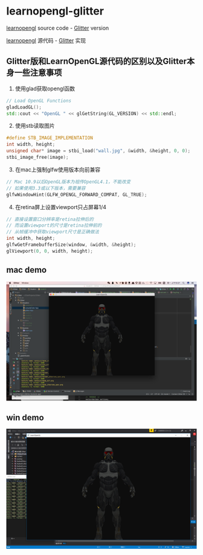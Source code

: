# learnopengl-glitter
[learnopengl](http://www.learnopengl.com/) source code - [Glitter](https://github.com/Polytonic/Glitter) version

[learnopengl](https://learnopengl-cn.github.io/) 源代码 - [Glitter](https://github.com/Polytonic/Glitter) 实现

## Glitter版和LearnOpenGL源代码的区别以及Glitter本身一些注意事项

1. 使用glad获取opengl函数

```c++
// Load OpenGL Functions
gladLoadGL();
std::cout << "OpenGL " << glGetString(GL_VERSION) << std::endl;
```

2. 使用stb读取图片

```c++
#define STB_IMAGE_IMPLEMENTATION
int width, height;
unsigned char* image = stbi_load("wall.jpg", &width, &height, 0, 0);
stbi_image_free(image);
```

3. 在mac上强制glfw使用版本向前兼容

```c++
// Mac 10.9以后OpenGL版本为祖传OpenGL4.1，不能改变
// 如果使用3.3或以下版本，需要兼容
glfwWindowHint(GLFW_OPENGL_FORWARD_COMPAT, GL_TRUE);
```

4. 在retina屏上设置viewport只占屏幕1/4

```c++
// 直接设置窗口分辨率是retina拉伸后的
// 而设置viewport的尺寸是retina拉伸前的
// 从帧缓冲中获取viewport尺寸是正确做法
int width, height;
glfwGetFramebufferSize(window, &width, &height);
glViewport(0, 0, width, height);
```

## mac demo
![glitter纳米装甲示意图](./CH03-ModelLoading/screenshot.png)

## win demo
![glitter纳米装甲示意图](./CH03-ModelLoading/screenshot-win.png)
